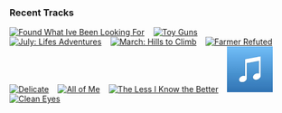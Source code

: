 ### Recent Tracks
[<img src='https://lastfm.freetls.fastly.net/i/u/300x300/9babed4eac55f6cb98658474904a8621.png' width='16%' height='16%' alt='Found What Ive Been Looking For'>](https://www.last.fm/music/tom%2bgrennan/_/found%2bwhat%2bi%2527ve%2bbeen%2blooking%2bfor)&nbsp;&nbsp;&nbsp;&nbsp;[<img src='https://lastfm.freetls.fastly.net/i/u/300x300/cce5e71082b54c6bcc82322b8728706d.png' width='16%' height='16%' alt='Toy Guns'>](https://www.last.fm/music/tokyo%2bpolice%2bclub/_/toy%2bguns)&nbsp;&nbsp;&nbsp;&nbsp;[<img src='https://lastfm.freetls.fastly.net/i/u/300x300/cf85ae66421144c5c4294b242443d302.png' width='16%' height='16%' alt='July: Lifes Adventures'>](https://www.last.fm/music/tim%2bmyers/_/july%253a%2blife%2527s%2badventures)&nbsp;&nbsp;&nbsp;&nbsp;[<img src='https://lastfm.freetls.fastly.net/i/u/300x300/cf85ae66421144c5c4294b242443d302.png' width='16%' height='16%' alt='March: Hills to Climb'>](https://www.last.fm/music/tim%2bmyers/_/march%253a%2bhills%2bto%2bclimb)&nbsp;&nbsp;&nbsp;&nbsp;[<img src='https://lastfm.freetls.fastly.net/i/u/300x300/4cf77b14210f9932461cd2a0421f66a8.png' width='16%' height='16%' alt='Farmer Refuted'>](https://www.last.fm/music/thayne%2bjasperson/_/farmer%2brefuted)&nbsp;&nbsp;&nbsp;&nbsp;<br>[<img src='https://lastfm.freetls.fastly.net/i/u/300x300/15dd0660f6f0f8e3d41ce2da10813570.png' width='16%' height='16%' alt='Delicate'>](https://www.last.fm/music/taylor%2bswift/_/delicate)&nbsp;&nbsp;&nbsp;&nbsp;[<img src='https://lastfm.freetls.fastly.net/i/u/300x300/6064e585342f41f09cc375b89c5f69f6.png' width='16%' height='16%' alt='All of Me'>](https://www.last.fm/music/tanlines/_/all%2bof%2bme)&nbsp;&nbsp;&nbsp;&nbsp;[<img src='https://lastfm.freetls.fastly.net/i/u/300x300/dd45b0438a315aed98b5830aa2fc43c5.png' width='16%' height='16%' alt='The Less I Know the Better'>](https://www.last.fm/music/tame%2bimpala/_/the%2bless%2bi%2bknow%2bthe%2bbetter)&nbsp;&nbsp;&nbsp;&nbsp;[<img src='https://github.com/atfinke/atfinke/blob/master/placeholder.jpeg?raw=true' width='16%' height='16%' alt='Discovery'>](https://www.last.fm/music/syn%2bcole/_/discovery)&nbsp;&nbsp;&nbsp;&nbsp;[<img src='https://lastfm.freetls.fastly.net/i/u/300x300/a2cc80f9f588dbd4cfe7e8a511e78f25.png' width='16%' height='16%' alt='Clean Eyes'>](https://www.last.fm/music/syml/_/clean%2beyes)&nbsp;&nbsp;&nbsp;&nbsp;<br>